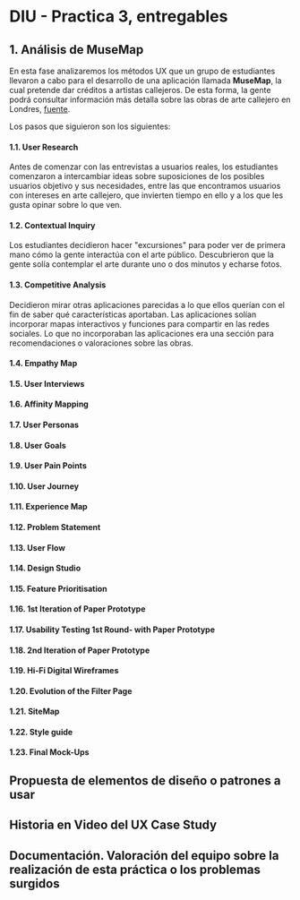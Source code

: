 # DIU - Practica 3, entregables

## 1. Análisis de MuseMap   

En esta fase analizaremos los métodos UX que un grupo de estudiantes llevaron a cabo para el desarrollo de una aplicación llamada **MuseMap**, la cual pretende dar créditos a artistas callejeros.
De esta forma, la gente podrá consultar información más detalla sobre las obras de arte callejero en Londres, [fuente](https://blog.prototypr.io/musemap-street-art-app-ux-case-study-9bec6a99823b).

Los pasos que siguieron son los siguientes:

#### 1.1. User Research

Antes de comenzar con las entrevistas a usuarios reales, los estudiantes comenzaron a intercambiar ideas sobre suposiciones de los posibles usuarios objetivo y sus necesidades, entre las que encontramos usuarios con intereses en arte callejero, que invierten tiempo en ello y a los que les gusta opinar sobre lo que ven.

#### 1.2. Contextual Inquiry

Los estudiantes decidieron hacer "excursiones" para poder ver de primera mano cómo la gente interactúa con el arte público. Descubrieron que la gente solía contemplar el arte durante uno o dos minutos y echarse fotos.

#### 1.3. Competitive Analysis

Decidieron mirar otras aplicaciones parecidas a lo que ellos querían con el fin de saber qué características aportaban.
Las aplicaciones solían incorporar mapas interactivos y funciones para compartir en las redes sociales.
Lo que no incorporaban las aplicaciones era una sección para recomendaciones o valoraciones sobre las obras.

#### 1.4. Empathy Map

#### 1.5. User Interviews

#### 1.6. Affinity Mapping

#### 1.7. User Personas

#### 1.8. User Goals

#### 1.9. User Pain Points

#### 1.10. User Journey

#### 1.11. Experience Map

#### 1.12. Problem Statement

#### 1.13. User Flow

#### 1.14. Design Studio

#### 1.15. Feature Prioritisation

#### 1.16. 1st Iteration of Paper Prototype

#### 1.17. Usability Testing 1st Round- with Paper Prototype

#### 1.18. 2nd Iteration of Paper Prototype

#### 1.19. Hi-Fi Digital Wireframes

#### 1.20. Evolution of the Filter Page

#### 1.21. SiteMap

#### 1.22. Style guide

#### 1.23. Final Mock-Ups


## Propuesta de elementos de diseño o patrones a usar 


## Historia en Video del UX Case Study


## Documentación. Valoración del equipo sobre la realización de esta práctica o los problemas surgidos
 
